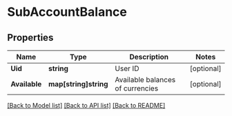 # SubAccountBalance

## Properties

Name | Type | Description | Notes
------------ | ------------- | ------------- | -------------
**Uid** | **string** | User ID | [optional] 
**Available** | **map[string]string** | Available balances of currencies | [optional] 

[[Back to Model list]](../README.md#documentation-for-models) [[Back to API list]](../README.md#documentation-for-api-endpoints) [[Back to README]](../README.md)


